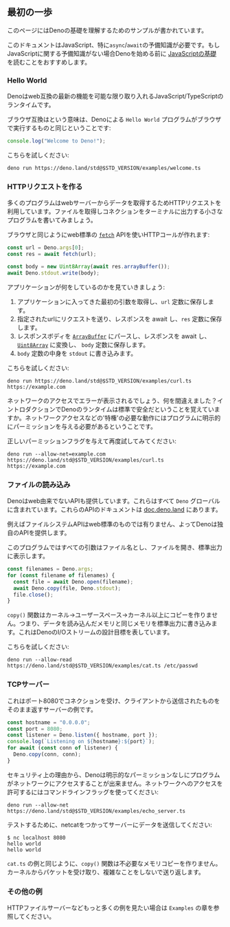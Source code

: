 <!-- ## First steps -->
## 最初の一歩

<!-- This page contains some examples to teach you about the fundamentals of Deno. -->
このページにはDenoの基礎を理解するためのサンプルが書かれています。

<!--
This document assumes that you have some prior knowledge of JavaScript,
especially about `async`/`await`. If you have no prior knowledge of JavaScript,
you might want to follow a guide
[on the basics of JavaScript](https://developer.mozilla.org/en-US/docs/Learn/JavaScript)
before attempting to start with Deno.
-->
このドキュメントはJavaScript、特に`async`/`await`の予備知識が必要です。もしJavaScriptに関する予備知識がない場合Denoを始める前に [JavaScriptの基礎](https://developer.mozilla.org/ja/docs/Learn/JavaScript) を読むことをおすすめします。

### Hello World

<!--
Deno is a runtime for JavaScript/TypeScript which tries to be web compatible and
use modern features wherever possible.
-->
Denoはweb互換の最新の機能を可能な限り取り入れるJavaScript/TypeScriptのランタイムです。

<!--
Browser compatibility means a `Hello World` program in Deno is the same as the
one you can run in the browser:
-->
ブラウザ互換はという意味は、Denoによる `Hello World` プログラムがブラウザで実行するものと同じということです:

```ts
console.log("Welcome to Deno!");
```

<!-- Try the program: -->
こちらを試しください:

```shell
deno run https://deno.land/std@$STD_VERSION/examples/welcome.ts
```

<!-- ### Making an HTTP request -->
### HTTPリクエストを作る

<!--
Many programs use HTTP requests to fetch data from a webserver. Let's write a
small program that fetches a file and prints its contents out to the terminal.
-->
多くのプログラムはwebサーバーからデータを取得するためHTTPリクエストを利用しています。ファイルを取得しコネクションをターミナルに出力する小さなプログラムを書いてみましょう。

<!--
Just like in the browser you can use the web standard
[`fetch`](https://developer.mozilla.org/en-US/docs/Web/API/Fetch_API) API to
make HTTP calls:
-->
ブラウザと同じようにweb標準の [`fetch`](https://developer.mozilla.org/en-US/docs/Web/API/Fetch_API) APIを使いHTTPコールが作れます:

```ts
const url = Deno.args[0];
const res = await fetch(url);

const body = new Uint8Array(await res.arrayBuffer());
await Deno.stdout.write(body);
```

<!-- Let's walk through what this application does: -->
アプリケーションが何をしているのかを見ていきましょう:

<!--
1. We get the first argument passed to the application, and store it in the
   `url` constant.
2. We make a request to the url specified, await the response, and store it in
   the `res` constant.
3. We parse the response body as an
   [`ArrayBuffer`](https://developer.mozilla.org/en-US/docs/Web/JavaScript/Reference/Global_Objects/ArrayBuffer),
   await the response, and convert it into a
   [`Uint8Array`](https://developer.mozilla.org/en-US/docs/Web/JavaScript/Reference/Global_Objects/Uint8Array)
   to store in the `body` constant.
4. We write the contents of the `body` constant to `stdout`.
-->
1. アプリケーションに入ってきた最初の引数を取得し、`url` 定数に保存します。
2. 指定されたurlにリクエストを送り、レスポンスを await し、`res` 定数に保存します。
3. レスポンスボディを [`ArrayBuffer`](https://developer.mozilla.org/en-US/docs/Web/JavaScript/Reference/Global_Objects/ArrayBuffer) にパースし、レスポンスを await し、 [`Uint8Array`](https://developer.mozilla.org/en-US/docs/Web/JavaScript/Reference/Global_Objects/Uint8Array) に変換し、 `body` 定数に保存します。
4. `body` 定数の中身を `stdout` に書き込みます。

<!-- Try it out: -->
こちらを試しください:

```shell
deno run https://deno.land/std@$STD_VERSION/examples/curl.ts https://example.com
```

<!--
You will see this program returns an error regarding network access, so what did
we do wrong? You might remember from the introduction that Deno is a runtime
which is secure by default. This means you need to explicitly give programs the
permission to do certain 'privileged' actions, such as access the network.
-->
ネットワークのアクセスでエラーが表示されるでしょう、何を間違えました？イントロダクションでDenoのランタイムは標準で安全だということを覚えていますか。ネットワークアクセスなどの'特権'の必要な動作にはプログラムに明示的にパーミッションを与える必要があるということです。

<!-- Try it out again with the correct permission flag: -->
正しいパーミッションフラグを与えて再度試してみてください:

```shell
deno run --allow-net=example.com https://deno.land/std@$STD_VERSION/examples/curl.ts https://example.com
```

<!-- ### Reading a file -->
### ファイルの読み込み

<!--
Deno also provides APIs which do not come from the web. These are all contained
in the `Deno` global. You can find documentation for these APIs on
[doc.deno.land](https://doc.deno.land/https/github.com/denoland/deno/releases/latest/download/lib.deno.d.ts).
-->
Denoはweb由来でないAPIも提供しています。これらはすべて `Deno` グローバルに含まれています。これらのAPIのドキュメントは [doc.deno.land](https://doc.deno.land/https/github.com/denoland/deno/releases/latest/download/lib.deno.d.ts) にあります。

<!--
Filesystem APIs for example do not have a web standard form, so Deno provides
its own API.
-->
例えばファイルシステムAPIはweb標準のものでは有りません、よってDenoは独自のAPIを提供します。

<!--
In this program each command-line argument is assumed to be a filename, the file
is opened, and printed to stdout.
-->
このプログラムではすべての引数はファイル名とし、ファイルを開き、標準出力に表示します。

```ts
const filenames = Deno.args;
for (const filename of filenames) {
  const file = await Deno.open(filename);
  await Deno.copy(file, Deno.stdout);
  file.close();
}
```

<!--
The `copy()` function here actually makes no more than the necessary
kernel→userspace→kernel copies. That is, the same memory from which data is read
from the file, is written to stdout. This illustrates a general design goal for
I/O streams in Deno.
-->
`copy()` 関数はカーネル→ユーザースペース→カーネル以上にコピーを作りません。つまり、データを読み込んだメモリと同じメモリを標準出力に書き込みます。これはDenoのI/Oストリームの設計目標を表しています。

<!-- Try the program: -->
こちらを試しください:

```shell
deno run --allow-read https://deno.land/std@$STD_VERSION/examples/cat.ts /etc/passwd
```

<!-- ### TCP server -->
### TCPサーバー

<!--
This is an example of a server which accepts connections on port 8080, and
returns to the client anything it sends.
-->
これはポート8080でコネクションを受け、クライアントから送信されたものをそのまま返すサーバーの例です。

```ts
const hostname = "0.0.0.0";
const port = 8080;
const listener = Deno.listen({ hostname, port });
console.log(`Listening on ${hostname}:${port}`);
for await (const conn of listener) {
  Deno.copy(conn, conn);
}
```

<!--
For security reasons, Deno does not allow programs to access the network without
explicit permission. To allow accessing the network, use a command-line flag:
-->
セキュリティ上の理由から、Denoは明示的なパーミッションなしにプログラムがネットワークにアクセスすることが出来ません。ネットワークへのアクセスを許可するにはコマンドラインフラッグを使ってください:

```shell
deno run --allow-net https://deno.land/std@$STD_VERSION/examples/echo_server.ts
```

<!-- To test it, try sending data to it with netcat: -->
テストするために、netcatをつかってサーバーにデータを送信してください:

```shell
$ nc localhost 8080
hello world
hello world
```

<!--
Like the `cat.ts` example, the `copy()` function here also does not make
unnecessary memory copies. It receives a packet from the kernel and sends it
back, without further complexity.
-->
`cat.ts` の例と同じように、`copy()` 関数は不必要なメモリコピーを作りません。カーネルからパケットを受け取り、複雑なことをしないで送り返します。

<!-- ### More examples -->
### その他の例

<!-- You can find more examples, like an HTTP file server, in the `Examples` chapter. -->
HTTPファイルサーバーなどもっと多くの例を見たい場合は `Examples` の章を参照してください。

